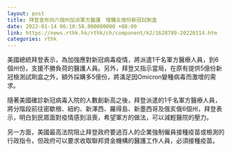 ```yaml
---
layout: post
title: 拜登宣布向六個州加派軍方醫護　增購五億份新冠試劑盒
date: 2022-01-14 06:10:58.000000000 +08:00
link: https://news.rthk.hk/rthk/ch/component/k2/1628789-20220114.htm
categories: rthk
---
```


美國總統拜登表示，為加強應對新冠病毒疫情，將派遣1千名軍方醫療人員，到6個州份，支援不勝負荷的醫護人員。另外，拜登又指示當局，在原有提供5億份新冠檢測試劑盒之外，額外採購多5億份，將滿足因Omicron變種病毒而激增的需求。

隨著美國確診新冠病毒入院的人數創新高之後，拜登派遣的1千名軍方醫療人員，將分階段前往密歇根、紐約、新澤西、羅得島、新墨西哥及俄亥俄6個州，拜登表示，明白到民眾面對疫情感到沮喪，希望軍方的做法，可以減輕醫院的壓力。

另一方面，美國最高法院阻止拜登政府要過百人的企業強制僱員接種疫苗或檢測的行政指令，但政府可以要求收取聯邦資金機構的醫護工作人員，必須接種疫苗。
